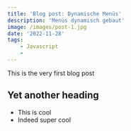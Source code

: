 ```yaml
---
title: 'Blog post: Dynamische Menüs'
description: 'Menüs dynamisch gebaut'
image: /images/post-1.jpg
date: '2022-11-28'
tags: 
    - Javascript
    - 
---
```


This is the very first blog post

## Yet another heading

- This is cool
- Indeed super cool